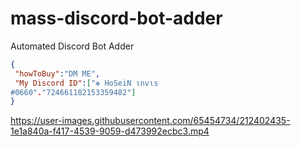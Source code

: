 # mass-discord-bot-adder
Automated Discord Bot Adder

 ```json
{
  "howToBuy":"DM ME",
  "My Discord ID":["✥ HoSeiN ιnvιѕ
#0660"."724661182153359482"]
}
```

https://user-images.githubusercontent.com/65454734/212402435-1e1a840a-f417-4539-9059-d473992ecbc3.mp4

